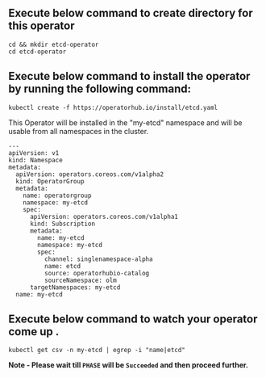 
## Execute below command to create directory for this operator

```execute
cd && mkdir etcd-operator
cd etcd-operator
```

## Execute below command to install the operator by running the following command:

```execute
kubectl create -f https://operatorhub.io/install/etcd.yaml
```

This Operator will be installed in the "my-etcd" namespace and will be usable from all namespaces in the cluster.

```
--- 
apiVersion: v1
kind: Namespace
metadata: 
  apiVersion: operators.coreos.com/v1alpha2
  kind: OperatorGroup
  metadata: 
    name: operatorgroup
    namespace: my-etcd
    spec: 
      apiVersion: operators.coreos.com/v1alpha1
      kind: Subscription
      metadata: 
        name: my-etcd
        namespace: my-etcd
        spec: 
          channel: singlenamespace-alpha
          name: etcd
          source: operatorhubio-catalog
          sourceNamespace: olm
      targetNamespaces: my-etcd
  name: my-etcd
```


## Execute below command to watch your operator come up .

```execute
kubectl get csv -n my-etcd | egrep -i "name|etcd"
```

**Note - Please wait till `PHASE` will be `Succeeded` and then proceed further.**